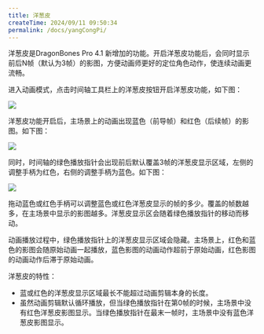 ```yaml
---
title: 洋葱皮
createTime: 2024/09/11 09:50:34
permalink: /docs/yangCongPi/
---
```

洋葱皮是DragonBones Pro 4.1 新增加的功能。开启洋葱皮功能后，会同时显示前后N帧（默认为3帧）的影图，方便动画师更好的定位角色动作，使连续动画更流畅。

进入动画模式，点击时间轴工具栏上的洋葱皮按钮开启洋葱皮功能，如下图：

![](p1.png)

洋葱皮功能开启后，主场景上的动画出现蓝色（前导帧）和红色（后续帧）的影图。如下图：

![](p2.png)

同时，时间轴的绿色播放指针会出现前后默认覆盖3帧的洋葱皮显示区域，左侧的调整手柄为红色，右侧的调整手柄为蓝色。如下图：

![](p3.png)

拖动蓝色或红色手柄可以调整蓝色或红色洋葱皮显示的帧的多少。覆盖的帧数越多，在主场景中显示的影图越多。洋葱皮显示区会随着绿色播放指针的移动而移动。

动画播放过程中，绿色播放指针上的洋葱皮显示区域会隐藏。主场景上，红色和蓝色的影图会随原始动画一起播放，蓝色影图的动画动作超前于原始动画，红色影图的动画动作后滞于原始动画。

洋葱皮的特性：
* 蓝或红色的洋葱皮显示区域最长不能超过动画剪辑本身的长度。
* 虽然动画剪辑默认循环播放，但当绿色播放指针在第0帧的时候，主场景中没有红色洋葱皮影图显示。当绿色播放指针在最末一帧时，主场景中没有蓝色洋葱皮影图显示。





